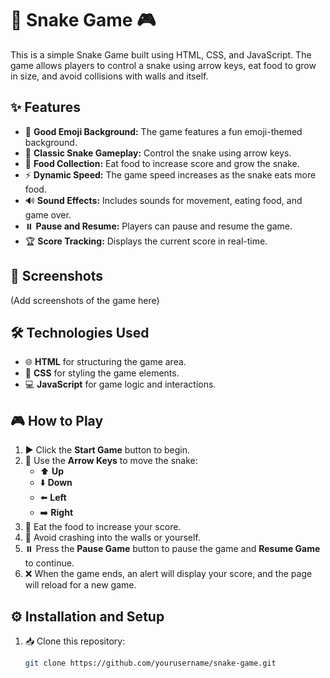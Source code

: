 # 🐍 Snake Game 🎮

This is a simple Snake Game built using HTML, CSS, and JavaScript. The game allows players to control a snake using arrow keys, eat food to grow in size, and avoid collisions with walls and itself.

## ✨ Features
- 🎨 **Good Emoji Background:** The game features a fun emoji-themed background.
- 🐍 **Classic Snake Gameplay:** Control the snake using arrow keys.
- 🍎 **Food Collection:** Eat food to increase score and grow the snake.
- ⚡ **Dynamic Speed:** The game speed increases as the snake eats more food.
- 🔊 **Sound Effects:** Includes sounds for movement, eating food, and game over.
- ⏸️ **Pause and Resume:** Players can pause and resume the game.
- 🏆 **Score Tracking:** Displays the current score in real-time.

## 📸 Screenshots
(Add screenshots of the game here)

## 🛠 Technologies Used
- 🌐 **HTML** for structuring the game area.
- 🎨 **CSS** for styling the game elements.
- 💻 **JavaScript** for game logic and interactions.

## 🎮 How to Play
1. ▶️ Click the **Start Game** button to begin.
2. 🎯 Use the **Arrow Keys** to move the snake:
   - ⬆️ **Up**
   - ⬇️ **Down**
   - ⬅️ **Left**
   - ➡️ **Right**
3. 🍏 Eat the food to increase your score.
4. 🚫 Avoid crashing into the walls or yourself.
5. ⏸️ Press the **Pause Game** button to pause the game and **Resume Game** to continue.
6. ❌ When the game ends, an alert will display your score, and the page will reload for a new game.

## ⚙️ Installation and Setup
1. 📥 Clone this repository:
   ```sh
   git clone https://github.com/yourusername/snake-game.git
